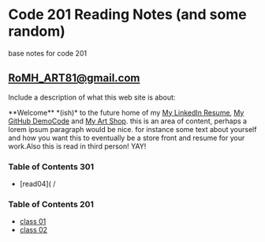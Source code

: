# Code 201 Reading Notes (and some random)
base notes for code 201

## RoMH_ART81@gmail.com 
Include a description of what this web site is about:
<p>**Welcome** *(ish)* to the future home of my <a href=" https://www.linkedin.com/in/romh81">My LinkedIn Resume</a>,  <a href="https://rolandomh.github.io/reading-notes/">My GitHub DemoCode</a>
        and <a href="https://www.instagram.com/romh_art/"> My Art Shop</a>. this is an area of content, perhaps a lorem ipsum paragraph would be nice. for instance some text about yourself and how you want this to eventually be a store front and resume for your work.Also this is read in third person! YAY!


### Table of Contents 301

* [read04]( /

### Table of Contents 201

* [class 01]( /class01.md)
* [class 02]( /class02.md)




<!--Include a table of contents for 15 daily reading assignments




//Copied text from Lab: 01a - Create a Reading Notes Repo
Requirements: Utilize at least 5 different features of Markdown to structure your page

//copied Html follows:

            background-color: lightblue;
        background-image: url('https://www.wta.org/site_images/hikes/dsc_0926.jpg/@@images/4d9a4321-29de-413c-ab31-a997ec213503.jpeg');

        <b>Welcome</b><i>(ish)</i> to the future home of my <a href=" https://www.linkedin.com/in/romh81">My LinkedIn Resume</a>,  <a href="https://rolandomh.github.io/reading-notes/">My GitHub DemoCode</a>
        and <a href="https://www.instagram.com/romh_art/"> My Art Shop</a>. this is an area of content, perhaps a lorem ipsum paragraph would be nice. for instance some text about yourself and how you want this to eventually be a store front and resume for your work.Also this is read in third person! YAY!
  
